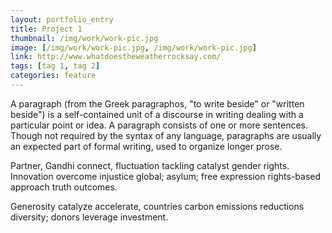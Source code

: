```yaml
---
layout: portfolio_entry
title: Project 1
thumbnail: /img/work/work-pic.jpg
image: [/img/work/work-pic.jpg, /img/work/work-pic.jpg]
link: http://www.whatdoestheweatherrocksay.com/
tags: [tag 1, tag 2]
categories: feature
---
```


A paragraph (from the Greek paragraphos, "to write beside" or "written beside") is a self-contained unit of a discourse in writing dealing with a particular point or idea. A paragraph consists of one or more sentences. Though not required by the syntax of any language, paragraphs are usually an expected part of formal writing, used to organize longer prose.

Partner, Gandhi connect, fluctuation tackling catalyst gender rights. Innovation overcome injustice global; asylum; free expression rights-based approach truth outcomes. 

Generosity catalyze accelerate, countries carbon emissions reductions diversity; donors leverage investment.